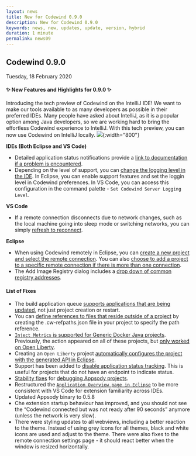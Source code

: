 ```yaml
---
layout: news
title: New for Codewind 0.9.0
description: New for Codewind 0.9.0
keywords: news, new, updates, update, version, hybrid
duration: 1 minute
permalink: news09
---
```


## Codewind 0.9.0
Tuesday, 18 February 2020

#### ✨ New Features and Highlights for 0.9.0 ✨
Introducing the tech preview of Codewind on the IntelliJ IDE! We want to make our tools available to as many developers as possible in their preferred IDEs. Many people have asked about IntelliJ, as it is a popular option among Java developers, so we are working hard to bring the effortless Codewind experience to IntelliJ. With this tech preview, you can now use Codewind on IntelliJ locally.
![](images/imagesfornews/intelliJ-techpreview.gif){:width="800"}

**IDEs (Both Eclipse and VS Code)**
- Detailed application status notifications provide a [link to documentation if a problem is encountered](https://github.com/eclipse/codewind/issues/1812).
- Depending on the level of support, you can [change the logging level in the IDE](https://github.com/eclipse/codewind/issues/1251). In Eclipse, you can enable support features and set the loggin level in Codewind preferences. In VS Code, you can access this configuration in the command palette - `Set Codewind Server Logging Level`.

**VS Code**
- If a remote connection disconnects due to network changes, such as the local machine going into sleep mode or switching networks, you can simply [refresh to reconnect](https://github.com/eclipse/codewind/issues/1776). 

**Eclipse**
- When using Codewind remotely in Eclipse, you can [create a new project and select the remote connection](https://github.com/eclipse/codewind/issues/2014). You can also [choose to add a project to a specific remote connection if there is more than one connection](https://github.com/eclipse/codewind/issues/1695). 
- The Add Image Registry dialog includes a [drop down of common registry addresses](https://github.com/eclipse/codewind/issues/1907). 

#### List of Fixes
- The build application queue [supports applications that are being updated](https://github.com/eclipse/codewind/issues/1563), not just project creation or restart.
- You can [define references to files that reside outside of a project](https://github.com/eclipse/codewind/issues/1399) by creating the .cw-refpaths.json file in your project to specify the path reference.
- [`Inject Metrics` is supported for Generic Docker Java projects](https://github.com/eclipse/codewind-vscode/pull/425). Previously, the action appeared on all of these projects, but [only worked on Open Liberty](https://github.com/eclipse/codewind/issues/1509).
- Creating an `Open Liberty` project [automatically configures the project with the generated API in Eclipse](https://github.com/eclipse/codewind-openapi-eclipse/pull/131).
- Support has been added to [disable application status tracking](https://github.com/eclipse/codewind/issues/1862). This is useful for projects that do not have an endpoint to indicate status. 
- [Stability fixes](https://github.com/eclipse/codewind-appsody-extension/pull/83) for [debugging Appsody projects](https://github.com/eclipse/codewind/issues/1708).
- Restructured the [`Application Overview page in Eclipse`](https://github.com/eclipse/codewind/issues/1698) to be more consistent with VS Code for extension familiarity across IDEs.
- Updated Appsody binary to 0.5.8
- Che extension startup behaviour has improved, and you should not see the “Codewind connected but was not ready after 90 seconds” anymore (unless the network is very slow).
- There were styling updates to all webviews, including a better reaction to the theme. Instead of using grey icons for all themes, black and white icons are used and adjust to the theme. There were also fixes to the remote connection settings page - it should react better when the window is resized horizontally. 